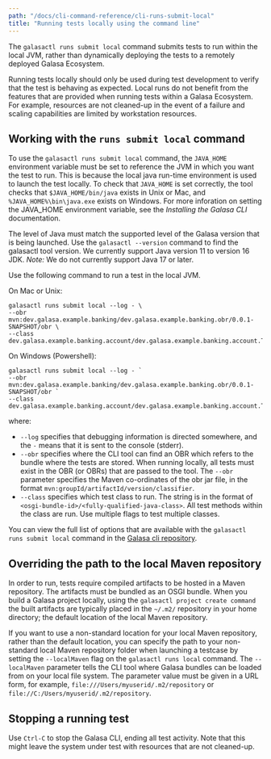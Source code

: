 ```yaml
---
path: "/docs/cli-command-reference/cli-runs-submit-local"
title: "Running tests locally using the command line"
---
```


The `galasactl runs submit local` command submits tests to run within the local JVM, rather than dynamically deploying the tests to a remotely deployed Galasa Ecosystem. 

Running tests locally should only be used during test development to verify that the test is behaving as expected. 
Local runs do not benefit from the features that are provided when running tests within a Galasa Ecosystem. For example, resources are not cleaned-up in the event of a failure and scaling capabilities are limited by workstation resources. 


## Working with the `runs submit local` command

To use the `galasactl runs submit local` command, the `JAVA_HOME` environment variable must be set to reference the JVM in which you want the test to run. This is because the local java run-time environment is used to launch the test locally. To check that `JAVA_HOME` is set correctly, the tool checks that `$JAVA_HOME/bin/java` exists in Unix or Mac, and `%JAVA_HOME%\bin\java.exe` exists on Windows. For more inforation on setting the JAVA_HOME environment variable, see the _Installing the Galasa CLI_ documentation.

The level of Java must match the supported level of the Galasa version that is being launched. Use the `galasactl --version` command to find the galasactl tool version. We currently support Java version 11 to version 16 JDK. _Note:_ We do not currently support Java 17 or later.


Use the following command to run a test in the local JVM.

On Mac or Unix:

```
galasactl runs submit local --log - \
--obr mvn:dev.galasa.example.banking/dev.galasa.example.banking.obr/0.0.1-SNAPSHOT/obr \
--class dev.galasa.example.banking.account/dev.galasa.example.banking.account.TestAccount
```

On Windows (Powershell):

```
galasactl runs submit local --log - `
--obr mvn:dev.galasa.example.banking/dev.galasa.example.banking.obr/0.0.1-SNAPSHOT/obr `
--class dev.galasa.example.banking.account/dev.galasa.example.banking.account.TestAccount
```

where:

- `--log` specifies that debugging information is directed somewhere, and the `-` means that it is sent to the console (stderr).
- `--obr` specifies where the  CLI tool can find an OBR which refers to the bundle where the tests are stored. When running locally, all tests must exist in the OBR (or OBRs) that are passed to the tool. The `--obr` parameter specifies the Maven co-ordinates of the obr jar file, in the format `mvn:groupId/artifactId/version/classifier`.
- `--class` specifies which test class to run. The string is in the format of `<osgi-bundle-id>/<fully-qualified-java-class>`. All test methods within the class are run. Use multiple flags to test multiple classes.

You can view the full list of options that are available with the `galasactl runs submit local` command in the 
<a href="https://github.com/galasa-dev/cli/blob/main/docs/generated/galasactl_runs_submit_local.md" target="_blank">Galasa cli repository</a>.


## Overriding the path to the local Maven repository

In order to run, tests require compiled artifacts to be hosted in a Maven repository. The artifacts must be bundled as an OSGI bundle. When you build a Galasa project locally, using the `galasactl project create command` the built artifacts are typically placed in the `~/.m2/` repository in your home directory; the default location of the local Maven repository.  

If you want to use a non-standard location for your local Maven repository, rather than the default location, you can specify the path to your non-standard local Maven repository folder when launching a testcase by setting the  `--localMaven` flag on the `galasactl runs local` command. The `--localMaven` parameter tells the CLI tool where Galasa bundles can be loaded from on your local file system. The parameter value must be given in a URL form, for example, `file:///Users/myuserid/.m2/repository` or `file://C:/Users/myuserid/.m2/repository`.


## Stopping a running test

Use `Ctrl-C` to stop the Galasa CLI, ending all test activity. Note that this might leave the system under test with resources that are not cleaned-up.





